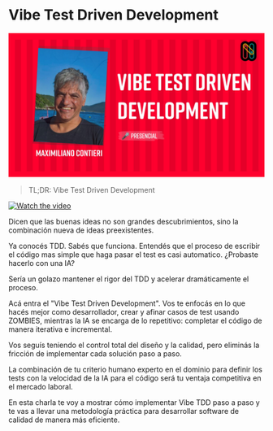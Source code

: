 # Vibe Test Driven Development
            
![Vibe Test Driven Development](Vibe%20Test%20Driven%20Development.jpg)

> TL;DR: Vibe Test Driven Development

[![Watch the video](https://img.youtube.com/vi/Xahv9nMegXA/sddefault.jpg)](https://youtu.be/Xahv9nMegXA) 

Dicen que las buenas ideas no son grandes descubrimientos, sino la combinación nueva de ideas preexistentes.

Ya conocés TDD. Sabés que funciona. Entendés que el proceso de escribir el código mas simple que haga pasar el test es casi automatico. ¿Probaste hacerlo con una IA?

Sería un golazo mantener el rigor del TDD y acelerar dramáticamente el proceso.

Acá entra el "Vibe Test Driven Development". Vos te enfocás en lo que hacés mejor como desarrollador, crear y afinar casos de test usando ZOMBIES, mientras la IA se encarga de lo repetitivo: completar el código de manera iterativa e incremental.

Vos seguís teniendo el control total del diseño y la calidad, pero eliminás la fricción de implementar cada solución paso a paso.

La combinación de tu criterio humano experto en el dominio para definir los tests con la velocidad de la IA para el código será tu ventaja competitiva en el mercado laboral.

En esta charla te voy a mostrar cómo implementar Vibe TDD paso a paso y te vas a llevar una metodología práctica para desarrollar software de calidad de manera más eficiente.